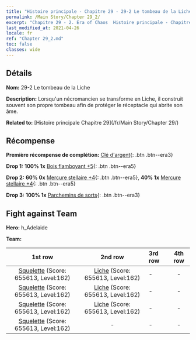 ```yaml
---
title: "Histoire principale - Chapitre 29 - 29-2 Le tombeau de la Liche"
permalink: /Main Story/Chapter 29_2/
excerpt: "Chapitre 29 - 2. Era of Chaos  Histoire principale - Chapitre 29_2. 29-2 Le tombeau de la Liche"
last_modified_at: 2021-04-26
locale: fr
ref: "Chapter 29_2.md"
toc: false
classes: wide
---
```


## Détails

 **Nom:** 29-2 Le tombeau de la Liche

 **Description:** Lorsqu'un nécromancien se transforme en Liche, il construit souvent son propre tombeau afin de protéger le réceptacle qui abrite son âme.

 **Related to:** [Histoire principale Chapitre 29](/fr/Main Story/Chapter 29/)

## Récompense

 **Première récompense de complétion:** [Clé d'argent](/ItemsFR/con_693/){: .btn .btn--era3}

 **Drop 1:** **100% 1x** [Bois flamboyant +5](/ItemsFR/mat_97/){: .btn .btn--era5}

 **Drop 2:** **60% 0x** [Mercure stellaire +4](/ItemsFR/mat_91/){: .btn .btn--era5}, **40% 1x** [Mercure stellaire +4](/ItemsFR/mat_91/){: .btn .btn--era5}

 **Drop 3:** **100% 1x** [Parchemins de sorts](/ItemsFR/con_694/){: .btn .btn--era3}


## Fight against Team
 **Hero:** h_Adelaide

 **Team:**


  | 1st row | 2nd row | 3rd row | 4th row |
  |:----:|:----:|:----|:----:|
  | [Squelette](/fr/units/Skeleton/) (Score: 655613, Level:162)  | [Liche](/fr/units/Lich/) (Score: 655613, Level:162)  | - | - |
  | [Squelette](/fr/units/Skeleton/) (Score: 655613, Level:162)  | [Liche](/fr/units/Lich/) (Score: 655613, Level:162)  | - | - |
  | [Squelette](/fr/units/Skeleton/) (Score: 655613, Level:162)  | [Liche](/fr/units/Lich/) (Score: 655613, Level:162)  | - | - |
  | [Squelette](/fr/units/Skeleton/) (Score: 655613, Level:162)  | - | - | - |


